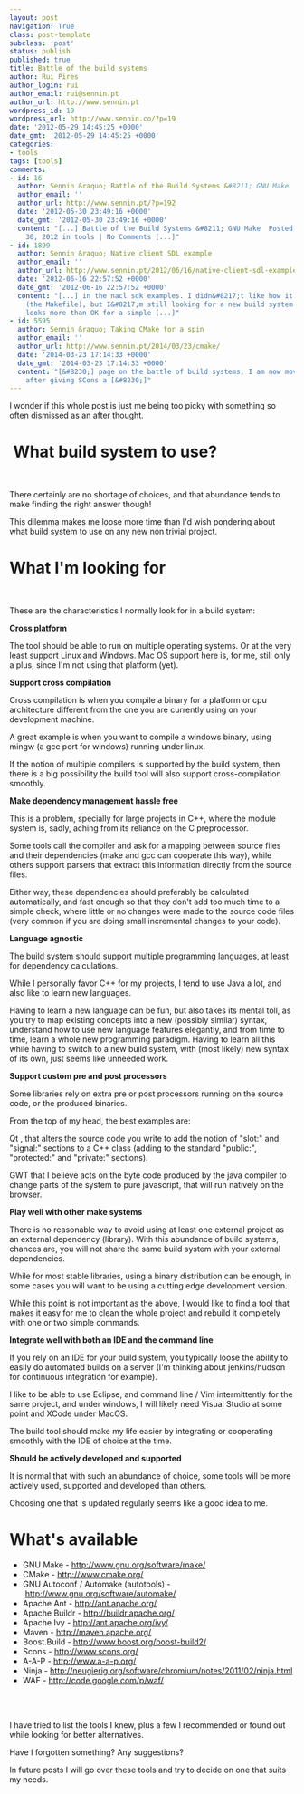 ```yaml
---
layout: post
navigation: True
class: post-template
subclass: 'post'
status: publish
published: true
title: Battle of the build systems
author: Rui Pires
author_login: rui
author_email: rui@sennin.pt
author_url: http://www.sennin.pt
wordpress_id: 19
wordpress_url: http://www.sennin.co/?p=19
date: '2012-05-29 14:45:25 +0000'
date_gmt: '2012-05-29 14:45:25 +0000'
categories:
- tools
tags: [tools]
comments:
- id: 16
  author: Sennin &raquo; Battle of the Build Systems &#8211; GNU Make
  author_email: ''
  author_url: http://www.sennin.pt/?p=192
  date: '2012-05-30 23:49:16 +0000'
  date_gmt: '2012-05-30 23:49:16 +0000'
  content: "[...] Battle of the Build Systems &#8211; GNU Make  Posted by rui on May
    30, 2012 in tools | No Comments [...]"
- id: 1899
  author: Sennin &raquo; Native client SDL example
  author_email: ''
  author_url: http://www.sennin.pt/2012/06/16/native-client-sdl-example/
  date: '2012-06-16 22:57:52 +0000'
  date_gmt: '2012-06-16 22:57:52 +0000'
  content: "[...] in the nacl sdk examples. I didn&#8217;t like how it turned out
    (the Makefile), but I&#8217;m still looking for a new build system to adopt. Make
    looks more than OK for a simple [...]"
- id: 5595
  author: Sennin &raquo; Taking CMake for a spin
  author_email: ''
  author_url: http://www.sennin.pt/2014/03/23/cmake/
  date: '2014-03-23 17:14:33 +0000'
  date_gmt: '2014-03-23 17:14:33 +0000'
  content: "[&#8230;] page on the battle of build systems, I am now moving on to CMake,
    after giving SCons a [&#8230;]"
---
```

<p>I wonder if this whole post is just me being too picky with something so often dismissed as an after thought.</p>
<h1>&nbsp;What build system to use?</h1><br />
<p>There certainly are no shortage of choices, and that abundance tends to make finding the right answer though!</p>
<p>This&nbsp;dilemma&nbsp;makes me loose more time than I'd wish pondering about what build system to use on any new non trivial project.</p>
<h1>What I'm looking for</h1><br />
<p>These are the characteristics I normally look for in a build system:</p>
<p><strong>Cross platform</strong></p>
<p>The tool should be able to run on multiple operating systems. Or at the very least support Linux and Windows. Mac OS support here is, for me, still only a plus, since I'm not using that platform (yet).</p>
<p><strong>Support cross compilation</strong></p>
<p>Cross compilation is when you compile a binary for a platform or cpu architecture different from the one you are currently using on your development machine.</p>
<p>A great example is when you want to compile a windows binary, using mingw (a gcc port for windows) running under linux.</p>
<p>If the notion of multiple compilers is supported by the build system, then there is a big possibility the build tool will also support cross-compilation smoothly.</p>
<p><strong>Make dependency management hassle free</strong></p>
<p>This is a problem, specially for large projects in C++, where the module system is, sadly, aching from its reliance on the C preprocessor.</p>
<p>Some tools call the compiler and ask for a mapping between source files and their dependencies (make and gcc can cooperate this way), while others support parsers that extract this information directly from the source files.</p>
<p>Either way, these dependencies should&nbsp;preferably&nbsp;be calculated automatically, and fast enough so that they don't add too much time to a simple check, where little or no changes were made to the source code files (very common if you are doing small incremental changes to your code).</p>
<p><strong>Language agnostic</strong></p>
<p>The build system should support multiple programming languages, at least for dependency calculations.</p>
<p>While I personally favor C++ for my projects, I tend to use Java a lot, and also like to learn new languages.</p>
<p>Having to learn a new language can be fun, but also takes its mental toll, as you try to map existing concepts into a new (possibly similar) syntax, understand how to use new language features elegantly, and from time to time, learn a whole new programming paradigm. Having to learn all this while having to switch to a new build system, with (most likely) new syntax of its own, just seems like unneeded work.</p>
<p><strong>Support custom pre and post processors</strong></p>
<p>Some libraries rely on extra pre or post processors running on the source code, or the produced binaries.</p>
<p>From the top of my head, the best examples are:</p>
<p>Qt , that alters the source code you write to add the notion of "slot:" and "signal:" sections to a C++ class (adding to the standard "public:", "protected:" and "private:" sections).</p>
<p>GWT that I believe acts on the byte code produced by the java compiler to change parts of the system to pure javascript, that will run natively on the browser.</p>
<p><strong>Play well with other make systems</strong></p>
<p>There is no reasonable way to avoid using at least one external project as an external dependency (library). With this abundance of build systems, chances are, you will not share the same build system with your external dependencies.</p>
<p>While for most stable libraries, using a binary distribution can be enough, in some cases you will want to be using a cutting edge development version.</p>
<p>While this point is not important as the above, I would like to find a tool that makes it easy for me to clean the whole project and rebuild it completely with one or two simple commands.</p>
<p><strong>Integrate well with both an IDE and the command line</strong></p>
<p>If you rely on an IDE for your build system, you typically loose the ability to easily do automated builds on a server (I'm thinking about jenkins/hudson for continuous integration for example).</p>
<p>I like to be able to use Eclipse, and command line / Vim&nbsp;intermittently&nbsp;for the same project, and under windows, I will likely need Visual Studio at some point and XCode under MacOS.</p>
<p>The build tool should make my life easier by integrating or cooperating smoothly with the IDE of choice at the time.</p>
<p><strong>Should be actively developed and supported</strong></p>
<p>It is normal that with such an abundance of choice, some tools will be more actively used, supported and developed than others.</p>
<p>Choosing one that is updated regularly seems like a good idea to me.</p>
<h1>What's available</h1>
<ul>
<li>GNU Make -&nbsp;<a href="http://www.gnu.org/software/make/">http://www.gnu.org/software/make/</a></li>
<li>CMake -&nbsp;<a href="http://www.cmake.org/">http://www.cmake.org/</a></li>
<li>GNU Autoconf / Automake (autotools) -&nbsp;<a href="http://www.gnu.org/software/automake/">http://www.gnu.org/software/automake/</a></li>
<li>Apache Ant -&nbsp;<a href="http://ant.apache.org/">http://ant.apache.org/</a></li>
<li>Apache Buildr -&nbsp;<a href="http://buildr.apache.org/">http://buildr.apache.org/</a></li>
<li>Apache Ivy -&nbsp;<a href="http://ant.apache.org/ivy/">http://ant.apache.org/ivy/</a></li>
<li>Maven -&nbsp;<a href="http://maven.apache.org/">http://maven.apache.org/</a></li>
<li>Boost.Build -&nbsp;<a href="http://www.boost.org/boost-build2/">http://www.boost.org/boost-build2/</a></li>
<li>Scons -&nbsp;<a href="http://www.scons.org/">http://www.scons.org/</a></li>
<li>A-A-P -&nbsp;<a href="http://www.a-a-p.org/">http://www.a-a-p.org/</a></li>
<li>Ninja -&nbsp;<a href="http://neugierig.org/software/chromium/notes/2011/02/ninja.html">http://neugierig.org/software/chromium/notes/2011/02/ninja.html</a></li>
<li>WAF -&nbsp;<a href="http://code.google.com/p/waf/">http://code.google.com/p/waf/</a></li><br />
</ul><br />
<p>I have tried to list the tools I knew, plus a few I recommended or found out while looking for better alternatives.</p>
<p>Have I forgotten something? Any suggestions?</p>
<p>In future posts I will go over these tools and try to decide on one that suits my needs.</p>
